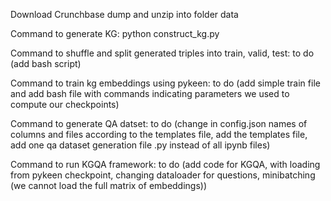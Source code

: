 Download Crunchbase dump and unzip into folder data

Command to generate KG: python construct_kg.py

Command to shuffle and split generated triples into train, valid, test: to do (add bash script)

Command to train kg embeddings using pykeen: to do (add simple train file and add bash file with commands indicating parameters we used to compute our checkpoints)

Command to generate QA datset: to do (change in config.json names of columns and files according to the templates file, add the templates file, add one qa dataset generation file .py instead of all ipynb files)

Command to run KGQA framework: to do (add code for KGQA, with loading from pykeen checkpoint, changing dataloader for questions, minibatching (we cannot load the full matrix of embeddings))
